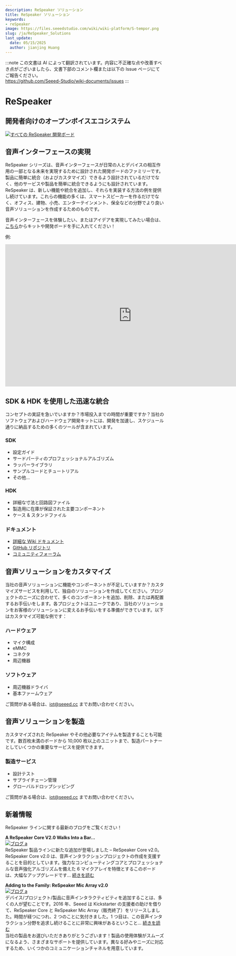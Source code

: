 ```yaml
---
description: ReSpeaker ソリューション
title: ReSpeaker ソリューション
keywords:
- reSpeaker
image: https://files.seeedstudio.com/wiki/wiki-platform/S-tempor.png
slug: /ja/ReSpeaker_Solutions
last_update:
  date: 05/15/2025
  author: jianjing Huang
---
```

:::note
この文書は AI によって翻訳されています。内容に不正確な点や改善すべき点がございましたら、文書下部のコメント欄または以下の Issue ページにてご報告ください。  
https://github.com/Seeed-Studio/wiki-documents/issues
:::

# **ReSpeaker**

## 開発者向けのオープンボイスエコシステム

[![すべての ReSpeaker 開発ボード](https://files.seeedstudio.com/wiki/ReSpeakerSolutions/img/FullReSpeakerLine.png)](https://www.seeedstudio.com/series/Respeaker-10.html)

## **音声インターフェースの実現**

ReSpeaker シリーズは、音声インターフェースが日常の人とデバイスの相互作用の一部となる未来を実現するために設計された開発ボードのファミリーです。製品に簡単に統合（およびカスタマイズ）できるよう設計されているだけでなく、他のサービスや製品を簡単に統合できるようにも設計されています。ReSpeaker は、新しい機能や統合を追加し、それらを実装する方法の例を提供し続けています。これらの機能の多くは、スマートスピーカーを作るだけでなく、オフィス、建物、小売、エンターテインメント、保全などの分野でより良い音声ソリューションを作成するためのものです。

音声インターフェースを体験したい、またはアイデアを実現してみたい場合は、[こちら](https://www.seeedstudio.com/series/Respeaker-10.html)からキットや開発ボードを手に入れてください！

例:
<iframe width="800" height="450" src="https://www.youtube.com/embed/tdIsCRXKoVI" frameborder="0" allow="autoplay; encrypted-media" allowfullscreen></iframe>

## **SDK & HDK を使用した迅速な統合**

コンセプトの実証を急いでいますか？市場投入までの時間が重要ですか？当社のソフトウェアおよびハードウェア開発キットには、開発を加速し、スケジュール通りに納品するための多くのツールが含まれています。

### **SDK**

- 設定ガイド
- サードパーティのプロフェッショナルアルゴリズム
- ラッパーライブラリ
- サンプルコードとチュートリアル
- その他...

### **HDK**

- 詳細な寸法と回路図ファイル
- 製造用に在庫が保証された主要コンポーネント
- ケース & スタンドファイル

### **ドキュメント**

- [詳細な Wiki ドキュメント](https://wiki.seeedstudio.com/ja/ReSpeaker/)
- [GitHub リポジトリ](https://github.com/respeaker)
- [コミュニティフォーラム](https://forum.seeedstudio.com/)

## **音声ソリューションをカスタマイズ**

当社の音声ソリューションに機能やコンポーネントが不足していますか？カスタマイズサービスを利用して、独自のソリューションを作成してください。プロジェクトのニーズに合わせて、多くのコンポーネントを追加、削除、または再配置するお手伝いをします。各プロジェクトはユニークであり、当社のソリューションをお客様のソリューションに変えるお手伝いをする準備ができています。以下はカスタマイズ可能な例です：

### **ハードウェア**

- マイク構成
- eMMC
- コネクタ
- 周辺機器

### **ソフトウェア**

- 周辺機器ドライバ
- 基本ファームウェア

ご質問がある場合は、iot@seeed.cc までお問い合わせください。

## **音声ソリューションを製造**

カスタマイズされた ReSpeaker やその他必要なアイテムを製造することも可能です。数百枚未満のボードから 10,000 枚以上のユニットまで、製造パートナーとしていくつかの重要なサービスを提供できます。

### **製造サービス**

- 設計テスト
- サプライチェーン管理
- グローバルドロップシッピング

ご質問がある場合は、iot@seeed.cc までお問い合わせください。

## **新着情報**

ReSpeaker ラインに関する最新のブログをご覧ください！

**A ReSpeaker Core V2.0 Walks Into a Bar...**  
[![ブログ a](https://www.seeedstudio.com/blog/wp-content/uploads/2018/06/Banner-1030x466.jpg)](https://www.seeedstudio.com/blog/2018/06/22/a-respeaker-core-v2-0-walks-into-a-bar/)  
ReSpeaker 製品ラインに新たな追加が登場しました – ReSpeaker Core v2.0。ReSpeaker Core v2.0 は、音声インタラクションプロジェクトの作成を支援することを目的としています。強力なコンピューティングコアとプロフェッショナルな音声強化アルゴリズムを備えた 6 マイクアレイを特徴とするこのボードは、大幅なアップグレードです... [続きを読む](https://www.seeedstudio.com/blog/2018/06/22/a-respeaker-core-v2-0-walks-into-a-bar/)

**Adding to the Family: ReSpeaker Mic Array v2.0**  
[![ブログ a](https://www.seeedstudio.com/blog/wp-content/uploads/2018/05/playback.jpg)](https://www.seeedstudio.com/blog/2018/05/22/adding-to-the-family-respeaker-mic-array-v2-0/)  
デバイス/プロジェクト/製品に音声インタラクティビティを追加することは、多くの人が望むことです。2016 年、Seeed は Kickstarter の支援者の助けを借りて、ReSpeaker Core と ReSpeaker Mic Array（販売終了）をリリースしました。時間が経つにつれ、2 つのことに気付きました。1 つ目は、この音声インタラクション分野を追求し続けることに非常に興味があるということ... [続きを読む](https://www.seeedstudio.com/blog/2018/05/22/adding-to-the-family-respeaker-mic-array-v2-0/)  
当社の製品をお選びいただきありがとうございます！製品の使用体験がスムーズになるよう、さまざまなサポートを提供しています。異なる好みやニーズに対応するため、いくつかのコミュニケーションチャネルを用意しています。

<div class="button_tech_support_container">
<a href="https://forum.seeedstudio.com/" class="button_forum"></a> 
<a href="https://www.seeedstudio.com/contacts" class="button_email"></a>
</div>

<div class="button_tech_support_container">
<a href="https://discord.gg/eWkprNDMU7" class="button_discord"></a> 
<a href="https://github.com/Seeed-Studio/wiki-documents/discussions/69" class="button_discussion"></a>
</div>